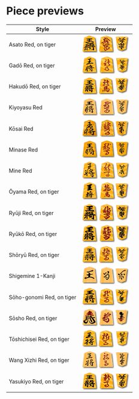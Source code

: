 # Piece previews
| Style | Preview |
| --- | --- |
| Asato Red, on tiger | ![](previews/asato_R_preview.png) |
| Gadō Red, on tiger | ![](previews/gadou_R_preview.png) |
| Hakudō Red, on tiger | ![](previews/hakudou_R_preview.png) |
| Kiyoyasu Red | ![](previews/kiyoyasu_R_preview.png) |
| Kōsai Red | ![](previews/kousai_R_preview.png) |
| Minase Red | ![](previews/minase_R_preview.png) |
| Mine Red | ![](previews/mine_R_preview.png) |
| Ōyama Red, on tiger | ![](previews/ooyama_R_preview.png) |
| Ryūji Red, on tiger | ![](previews/ryuuji_R_preview.png) |
| Ryūkō Red, on tiger | ![](previews/ryuukou_R_preview.png) |
| Shōryū Red, on tiger | ![](previews/shouryuu_R_preview.png) |
| Shigemine 1-Kanji | ![](previews/sigemine_preview.png) |
| Sōho-gonomi Red, on tiger | ![](previews/souhogonomi_R_preview.png) |
| Sōsho Red, on tiger | ![](previews/sousho_R_preview.png) |
| Tōshichisei Red, on tiger | ![](previews/tou7sei_R_preview.png) |
| Wang Xizhi Red, on tiger | ![](previews/wxz_R_preview.png) |
| Yasukiyo Red, on tiger | ![](previews/yasukiyo_R_preview.png) |